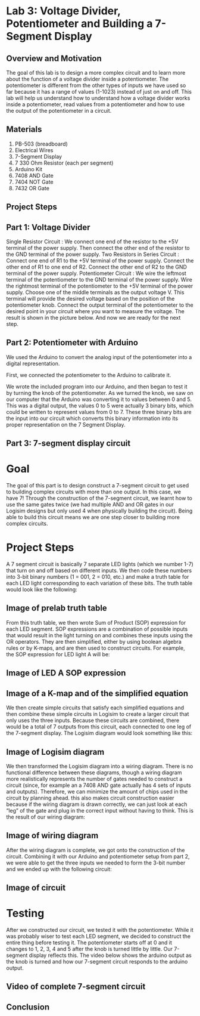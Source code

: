 # Lab 3: Voltage Divider, Potentiometer and Building a 7-Segment Display

## Overview and Motivation
The goal of this lab is to design a more complex circuit and to learn more about the function of a voltage divider inside a potentiometer. The potentiometer is different from the other types of inputs we have used so far because it has a range of values (1-1023) instead of just on and off. This lab will help us understand how to understand how a voltage divider works inside a potentiometer, read values from a potentiometer and how to use the output of the potentiometer in a circuit.

## Materials
1. PB-503 (breadboard)
2. Electrical Wires
3. 7-Segment Display
4. 7 330 Ohm Resistor (each per segment)
5. Arduino Kit
6. 7408 AND Gate
7. 7404 NOT Gate
8. 7432 OR Gate

## Project Steps

## Part 1: Voltage Divider
Single Resistor Circuit :
We connect one end of the resistor to the +5V terminal of the power supply.
Then connect the other end of the resistor to the GND terminal of the power supply.
Two Resistors in Series Circuit :
Connect one end of R1 to the +5V terminal of the power supply.
Connect the other end of R1 to one end of R2.
Connect the other end of R2 to the GND terminal of the power supply.
Potentiometer Circuit :
We wire the leftmost terminal of the potentiometer to the GND terminal of the power supply.
Wire the rightmost terminal of the potentiometer to the +5V terminal of the power supply.
Choose one of the middle terminals as the output voltage V. This terminal will provide the desired voltage based on the position of the potentiometer knob.
Connect the output terminal of the potentiometer to the desired point in your circuit where you want to measure the voltage.
The result is shown in the picture below.
And now we are ready for the next step.

## Part 2: Potentiometer with Arduino

We used the Arduino to convert the analog input of the potentiometer into a digital representation.

First, we connected the potentiometer to the Arduino to calibrate it. 

We wrote the included program into our Arduino, and then began to test it by turning the knob of the potentiometer. As we turned the knob, we saw on our computer that the Arduino was converting it to values between 0 and 5. This was a digital output, the values 0 to 5 were actually 3 binary bits, which could be written to represent values from 0 to 7. These three binary bits are the input into our circuit which converts this binary information into its proper representation on the 7 Segment Display.

## Part 3: 7-segment display circuit
# Goal
The goal of this part is to design construct a 7-segment circuit to get used to building complex circuits with more than one output. In this case, we have 7! Through the construction of the 7-segment circuit, we learnt how to use the same gates twice (we had multiple AND and OR gates in our Logisim designs but only used 4 when physically building the circuit). Being able to build this circuit means we are one step closer to building more complex circuits.

# Project Steps

A 7 segment circuit is basically 7 separate LED lights (which we number 1-7) that turn on and off based on different inputs. We then code these numbers into 3-bit binary numbers (1 = 001, 2 = 010, etc.) and make a truth table for each LED light corresponding to each variation of these bits. The truth table would look like the following:

## Image of prelab truth table

From this truth table, we then wrote Sum of Product (SOP) expression for each LED segment. SOP expressions are a combination of possible inputs that would result in the light turning on and combines these inputs using the OR operators. They are then simplified, either by using boolean algebra rules or by K-maps, and are then used to construct circuits. For example, the SOP expression for LED light A will be:

## Image of LED A SOP expression
## Image of a K-map and of the simplified equation

We then create simple circuits that satisfy each simplified equations and then combine these simple circuits in Logisim to create a larger circuit that only uses the three inputs. Because these circuits are combined, there would be a total of 7 outputs from this circuit, each connected to one leg of the 7-segment display. The Logisim diagram would look something like this:

## Image of Logisim diagram

We then transformed the Logisim diagram into a wiring diagram. There is no functional difference between these diagrams, though a wiring diagram more realistically represents the number of gates needed to construct a circuit (since, for example an a 7408 AND gate actually has 4 sets of inputs and outputs). Therefore, we can minimize the amount of chips used in the circuit by planning ahead. this also makes circuit construction easier because if the wiring diagram is drawn correctly, we can just look at each “leg” of the gate and plug in the correct input without having to think. This is the result of our wiring diagram:

## Image of wiring diagram

After the wiring diagram is complete, we got onto the construction of the circuit. Combining it with our Arduino and potentiometer setup from part 2, we were able to get the three inputs we needed to form the 3-bit number and we ended up with the following circuit:

## Image of circuit

# Testing

After we constructed our circuit, we tested it with the potentiometer. While it was probably wiser to test each LED segment, we decided to construct the entire thing before testing it. The potentiometer starts off at 0 and it changes to 1, 2, 3, 4 and 5 after the knob is turned little by little. Our 7-segment display reflects this. The video below shows the arduino output as the knob is turned and how our 7-segment circuit responds to the arduino output.

## Video of complete 7-segment circuit

## Conclusion





